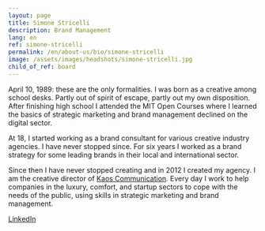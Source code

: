 ```yaml
---
layout: page
title: Simone Stricelli
description: Brand Management
lang: en
ref: simone-stricelli
permalink: /en/about-us/bio/simone-stricelli
image: /assets/images/headshots/simone-stricelli.jpg
child_of_ref: board
---
```


April 10, 1989: these are the only formalities. I was born as a creative among school desks. Partly out of spirit of escape, partly out my own disposition. After finishing high school I attended the MIT Open Courses where I learned the basics of strategic marketing and brand management declined on the digital sector.

At 18, I started working as a brand consultant for various creative industry agencies. I have never stopped since. For six years I worked as a brand strategy for some leading brands in their local and international sector.

Since then I have never stopped creating and in 2012 I created my agency. I am the creative director of [Kaos Communication](https://www.kaoscommunication.com/). Every day I work to help companies in the luxury, comfort, and startup sectors to cope with the needs of the public, using skills in strategic marketing and brand management.

[LinkedIn](https://www.linkedin.com/in/simonestricelli/)
